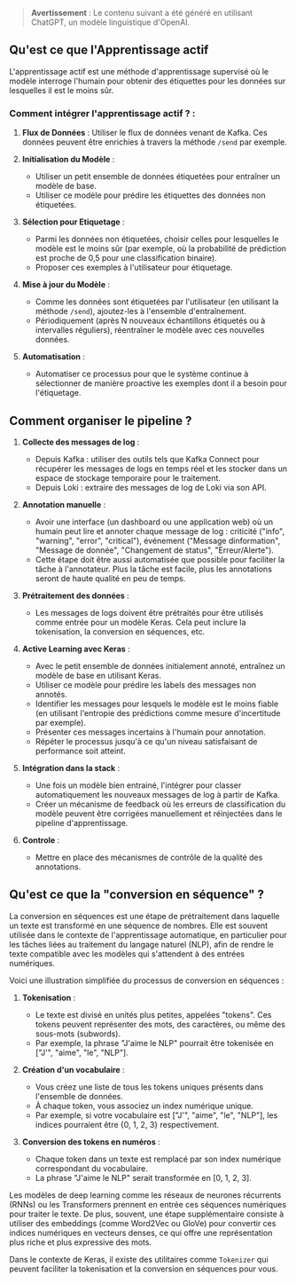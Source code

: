 > **Avertissement** : Le contenu suivant a été généré en utilisant ChatGPT, un modèle linguistique d'OpenAI.

## Qu'est ce que l'Apprentissage actif

L'apprentissage actif est une méthode d'apprentissage supervisé où le modèle interroge l'humain pour obtenir des étiquettes pour les données sur lesquelles il est le moins sûr. 

### Comment intégrer l'apprentissage actif ? :

1. **Flux de Données** : Utiliser le flux de données venant de Kafka. Ces données peuvent être enrichies à travers la méthode `/send` par exemple.

2. **Initialisation du Modèle** : 
   - Utiliser un petit ensemble de données étiquetées pour entraîner un modèle de base.
   - Utiliser ce modèle pour prédire les étiquettes des données non étiquetées.

3. **Sélection pour Etiquetage** :
   - Parmi les données non étiquetées, choisir celles pour lesquelles le modèle est le moins sûr (par exemple, où la probabilité de prédiction est proche de 0,5 pour une classification binaire).
   - Proposer ces exemples à l'utilisateur pour étiquetage.

4. **Mise à jour du Modèle** :
   - Comme les données sont étiquetées par l'utilisateur (en utilisant la méthode `/send`), ajoutez-les à l'ensemble d'entraînement.
   - Périodiquement (après N nouveaux échantillons étiquetés ou à intervalles réguliers), réentraîner le modèle avec ces nouvelles données.

5. **Automatisation** :
   - Automatiser ce processus pour que le système continue à sélectionner de manière proactive les exemples dont il a besoin pour l'étiquetage.

## Comment organiser le pipeline ?

1. **Collecte des messages de log** :
   - Depuis Kafka : utiliser des outils tels que Kafka Connect pour récupérer les messages de logs en temps réel et les stocker dans un espace de stockage temporaire pour le traitement.
   - Depuis Loki : extraire des messages de log de Loki via son API.

2. **Annotation manuelle** : 
   - Avoir une interface (un dashboard ou une application web) où un humain peut lire et annoter chaque message de log : criticité ("info", "warning", "error", "critical"), événement ("Message dinformation", "Message de donnée", "Changement de status", "Erreur/Alerte").
   - Cette étape doit être aussi automatisée que possible pour faciliter la tâche à l'annotateur. Plus la tâche est facile, plus les annotations seront de haute qualité en peu de temps.

3. **Prétraitement des données** :
   - Les messages de logs doivent être prétraités pour être utilisés comme entrée pour un modèle Keras. Cela peut inclure la tokenisation, la conversion en séquences, etc.

4. **Active Learning avec Keras** :
   - Avec le petit ensemble de données initialement annoté, entraînez un modèle de base en utilisant Keras.
   - Utiliser ce modèle pour prédire les labels des messages non annotés. 
   - Identifier les messages pour lesquels le modèle est le moins fiable (en utilisant l'entropie des prédictions comme mesure d'incertitude par exemple).
   - Présenter ces messages incertains à l'humain pour annotation.
   - Répéter le processus jusqu'à ce qu'un niveau satisfaisant de performance soit atteint.

5. **Intégration dans la stack** :
   - Une fois un modèle bien entrainé, l'intégrer pour classer automatiquement les nouveaux messages de log à partir de Kafka.
   - Créer un mécanisme de feedback où les erreurs de classification du modèle peuvent être corrigées manuellement et réinjectées dans le pipeline d'apprentissage.

6. **Controle** :
   - Mettre en place des mécanismes de contrôle de la qualité des annotations.


## Qu'est ce que la "conversion en séquence" ?

La conversion en séquences est une étape de prétraitement dans laquelle un texte est transformé en une séquence de nombres. Elle est souvent utilisée dans le contexte de l'apprentissage automatique, en particulier pour les tâches liées au traitement du langage naturel (NLP), afin de rendre le texte compatible avec les modèles qui s'attendent à des entrées numériques.

Voici une illustration simplifiée du processus de conversion en séquences :

1. **Tokenisation** : 
   - Le texte est divisé en unités plus petites, appelées "tokens". Ces tokens peuvent représenter des mots, des caractères, ou même des sous-mots (subwords).
   - Par exemple, la phrase "J'aime le NLP" pourrait être tokenisée en ["J'", "aime", "le", "NLP"].

2. **Création d'un vocabulaire** : 
   - Vous créez une liste de tous les tokens uniques présents dans l'ensemble de données.
   - À chaque token, vous associez un index numérique unique.
   - Par exemple, si votre vocabulaire est ["J'", "aime", "le", "NLP"], les indices pourraient être {0, 1, 2, 3} respectivement.

3. **Conversion des tokens en numéros** : 
   - Chaque token dans un texte est remplacé par son index numérique correspondant du vocabulaire.
   - La phrase "J'aime le NLP" serait transformée en [0, 1, 2, 3].

Les modèles de deep learning comme les réseaux de neurones récurrents (RNNs) ou les Transformers prennent en entrée ces séquences numériques pour traiter le texte. De plus, souvent, une étape supplémentaire consiste à utiliser des embeddings (comme Word2Vec ou GloVe) pour convertir ces indices numériques en vecteurs denses, ce qui offre une représentation plus riche et plus expressive des mots.

Dans le contexte de Keras, il existe des utilitaires comme `Tokenizer` qui peuvent faciliter la tokenisation et la conversion en séquences pour vous.
